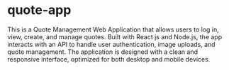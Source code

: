 # quote-app
This is a Quote Management Web Application that allows users to log in, view, create, and manage quotes. Built with React js and Node.js, the app interacts with an API to handle user authentication, image uploads, and quote management. The application is designed with a clean and responsive interface, optimized for both desktop and mobile devices.
